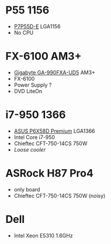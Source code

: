# P55 1156
* [P7P55D-E](https://www.asus.com/Motherboards/P7P55DE/) LGA1156
* No CPU

# FX-6100 AM3+
* [Gigabyte GA-990FXA-UD5](https://www.gigabyte.com/Motherboard/GA-990FXA-UD5-rev-30) AM3+
* FX-6100
* Power Supply ?
* DVD LiteOn

# i7-950 1366
* [ASUS P6X58D Premium](https://www.asus.com/Motherboards/P6X58D_Premium/) LGA1366
* Intel Core i7-950
* Chieftec CFT-750-14CS 750W
* *Loose cooler*

# ASRock H87 Pro4
* only board
* Chieftec CFT-750-14CS 750W (noisy)

# Dell
* Intel Xeon E5310 1.6GHz
